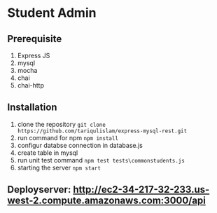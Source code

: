 # Student Admin

## Prerequisite
 1. Express JS
 2. mysql
 3. mocha
 4. chai
 5. chai-http

## Installation
 1. clone the repository ```git clone https://github.com/tariqulislam/express-mysql-rest.git```
 2. run command for npm ```npm install``` 
 3. configur databse connection in database.js
 4. create table in mysql 
 5. run unit test command  ```npm test tests\commonstudents.js```
 6. starting the server ```npm start```
 
## Deployserver: http://ec2-34-217-32-233.us-west-2.compute.amazonaws.com:3000/api


